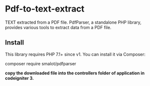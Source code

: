 # Pdf-to-text-extract

TEXT extracted from a PDF file.
PdfParser, a standalone PHP library, provides various tools to extract data from a PDF file. 

## Install
This library requires PHP 7.1+ since v1. You can install it via Composer:

   composer require smalot/pdfparser

**copy the downloaded file into the controllers folder of application in codeigniter 3.**
